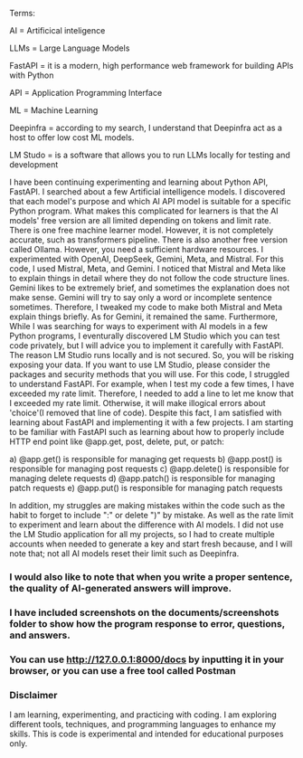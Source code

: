 Terms:

AI = Artificical inteligence

LLMs = Large Language Models

FastAPI = it is a modern, high performance web framework for building APIs with Python

API = Application Programming Interface

ML = Machine Learning

Deepinfra = according to my search, I understand that Deepinfra act as a host to offer low cost ML models. 

LM Studo = is a software that allows you to run LLMs locally for testing and development

I have been continuing experimenting and learning about Python API, FastAPI. I searched about a few Artificial intelligence models. I discovered that each model's purpose and which AI API model is suitable for a specific Python program. What makes this complicated for learners is that the AI models' free version are all limited depending on tokens and limit rate. There is one free machine learner model. However, it is not completely accurate, such as transformers pipeline. There is also another free version called Ollama. However, you need a sufficient hardware resources. I experimented with OpenAI, DeepSeek, Gemini, Meta, and Mistral. For this code, I used Mistral, Meta, and Gemini. I noticed that Mistral and Meta like to explain things in detail where they do not follow the code structure lines. Gemini likes to be extremely brief, and sometimes the explanation does not make sense. Gemini will try to say only a word or incomplete sentence sometimes. Therefore, I tweaked my code to make both Mistral and Meta explain things briefly. As for Gemini, it remained the same. Furthermore, While I was searching for ways to experiment with AI models in a few Python programs, I eventurally discovered LM Studio which you can test code privately, but I will advice you to implement it carefully with FastAPI. The reason LM Studio runs locally and is not secured. So, you will be risking exposing your data. If you want to use LM Studio, please consider the packages and security methods that you will use. For this code, I struggled to understand FastAPI. For example, when I test my code a few times, I have exceeded my rate limit. Therefore, I needed to add a line to let me know that I exceeded my rate limit. Otherwise, it will make illogical errors about 'choice'(I removed that line of code). Despite this fact, I am satisfied with learning about FastAPI and implementing it with a few projects. I am starting to be familiar with FastAPI such as learning about how to properly include HTTP end point like @app.get, post, delete, put, or patch:

a) @app.get() is responsible for managing get requests
b) @app.post() is responsible for managing post requests
c) @app.delete() is responsible for managing delete requests
d) @app.patch() is responsible for managing patch requests
e) @app.put() is responsible for managing patch requests

In addition, my struggles are making mistakes within the code such as the habit to forget to include ":" or delete ")" by mistake. As well as the rate limit to experiment and learn about the difference with AI models. I did not use the LM Studio application for all my projects, so I had to create multiple accounts when needed to generate a key and start fresh because, and I will note that; not all AI models reset their limit such as Deepinfra.

### I would also like to note that when you write a proper sentence, the quality of AI-generated answers will improve.

### I have included screenshots on the documents/screenshots folder to show how the program response to error, questions, and answers.

### You can use http://127.0.0.1:8000/docs by inputting it in your browser, or you can use a free tool called Postman

### Disclaimer

I am learning, experimenting, and practicing with coding. I am exploring different tools, techniques, and programming languages to enhance my skills. This is code is experimental and intended for educational purposes only.
